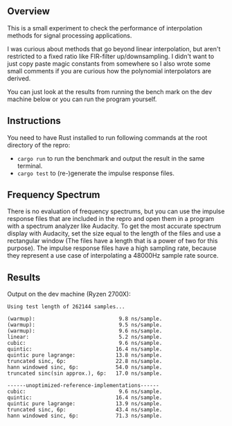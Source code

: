 ## Overview
This is a small experiment to check the performance of interpolation methods for signal processing applications.

I was curious about methods that go beyond linear interpolation, but aren't restricted to a fixed ratio like FIR-filter up/downsampling. I didn't want to just copy paste magic constants from somewhere so I also wrote some small comments if you are curious how the polynomial interpolators are derived.

You can just look at the results from running the bench mark on the dev machine below or you can run the program yourself.

## Instructions
You need to have Rust installed to run following commands at the root directory of the repro:
* `cargo run` to run the benchmark and output the result in the same terminal.
* `cargo test` to (re-)generate the impulse response files.

## Frequency Spectrum
There is no evaluation of frequency spectrums, but you can use the impulse response files that are included in the repro and open them in a program with a spectrum analyzer like Audacity. To get the most accurate spectrum display with Audacity, set the size equal to the length of the files and use a rectangular window (The files have a length that is a power of two for this purpose).
The impulse response files have a high sampling rate, because they represent a use case of interpolating a 48000Hz sample rate source.

## Results
Output on the dev machine (Ryzen 2700X):
```
Using test length of 262144 samples...

(warmup):                           9.8 ns/sample.
(warmup):                           9.5 ns/sample.
(warmup):                           9.6 ns/sample.
linear:                             5.2 ns/sample.
cubic:                              9.6 ns/sample.
quintic:                           16.4 ns/sample.
quintic pure lagrange:             13.8 ns/sample.
truncated sinc, 6p:                22.8 ns/sample.
hann windowed sinc, 6p:            54.0 ns/sample.
truncated sinc(sin approx.), 6p:   17.0 ns/sample.

------unoptimized-reference-implementations------
cubic:                              9.6 ns/sample.
quintic:                           16.4 ns/sample.
quintic pure lagrange:             13.9 ns/sample.
truncated sinc, 6p:                43.4 ns/sample.
hann windowed sinc, 6p:            71.3 ns/sample.
```


